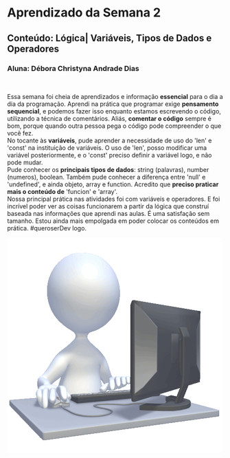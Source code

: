 # Aprendizado da Semana 2
## Conteúdo: Lógica| Variáveis, Tipos de Dados e Operadores
### Aluna: Débora Christyna Andrade Dias
<br>

Essa semana foi cheia de aprendizados e informação **essencial** para o dia a dia da programação. 
Aprendi na prática que programar exige **pensamento sequencial**, e podemos fazer isso enquanto estamos escrevendo o código, utilizando a técnica de comentários. Aliás, **comentar o código** sempre é bom, porque quando outra pessoa pega o código pode compreender o que você fez. 
<br>
No tocante às **variáveis**, pude aprender a necessidade de uso do 'len' e 'const' na instituição de variáveis. O uso de 'len', posso modificar uma variável posteriormente, e o 'const' preciso definir a variável logo, e não pode mudar. 
<br>
Pude conhecer os **principais tipos de dados**: string (palavras), number (numeros), boolean. Também pude conhecer a diferença entre 'null' e 'undefined', e ainda objeto, array e function. Acredito que **preciso praticar mais o conteúdo de** 'funcion' e 'array'.
<br>
Nossa principal prática nas atividades foi com variáveis e operadores. E foi incrível poder ver as coisas funcionarem a partir da lógica que construí baseada nas informações que aprendi nas aulas. É uma satisfação sem tamanho. Estou ainda mais empolgada em poder colocar os conteúdos em prática. #queroserDev logo.

![](gifpc.gif)